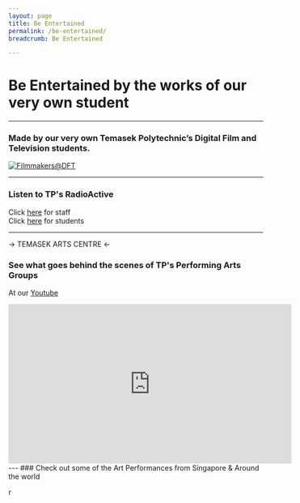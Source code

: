 ```yaml
---
layout: page
title: Be Entertained
permalink: /be-entertained/
breadcrumb: Be Entertained

---
```

# Be Entertained by the works of our very own student #
---
### Made by our very own Temasek Polytechnic’s Digital Film and Television students. ###
[![Filmmakers@DFT]({{site.baseurl}}/images/DFTBanner.jpg)](https://www.viddsee.com/channel/filmmakersdft?locale=en)

---
### Listen to TP's RadioActive
Click [here](https://staff.tp.edu.sg/Documents/radio/index.aspx) for staff\
Click [here]() for students

---
-> TEMASEK ARTS CENTRE <-
### See what goes behind the scenes of TP's Performing Arts Groups
At our [Youtube](https://www.youtube.com/channel/UCsBvYR8QMBGml4X08t4kVQA)
<iframe width="560" height="315" src="https://www.youtube.com/embed/p27P9kSYUDg" frameborder="0" allow="accelerometer; autoplay; encrypted-media; gyroscope; picture-in-picture" allowfullscreen></iframe>
---
### Check out some of the Art Performances from Singapore & Around the world

r
